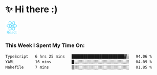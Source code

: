<h1 align="left">✨ Hi there :)</h1>

  <a href="https://reactjs.org/" target="_blank" rel="noreferrer">   
    <img src="https://raw.githubusercontent.com/devicons/devicon/master/icons/react/react-original-wordmark.svg" alt="react" width="40"     
    height="40"/></a>
 
<h3 align="left">This Week I Spent My Time On:</h3>
<!--START_SECTION:waka-->

```txt
TypeScript   6 hrs 25 mins   ███████████████████████▓░   94.06 %
YAML         16 mins         █░░░░░░░░░░░░░░░░░░░░░░░░   04.09 %
Makefile     7 mins          ▒░░░░░░░░░░░░░░░░░░░░░░░░   01.85 %
```

<!--END_SECTION:waka-->

